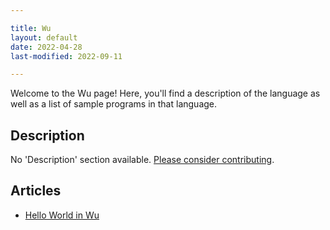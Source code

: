 ```yaml
---

title: Wu
layout: default
date: 2022-04-28
last-modified: 2022-09-11

---
```


Welcome to the Wu page! Here, you'll find a description of the language as well as a list of sample programs in that language.

## Description

No 'Description' section available. [Please consider contributing](https://github.com/TheRenegadeCoder/sample-programs-website).

## Articles

- [Hello World in Wu](https://sampleprograms.io/projects/hello-world/wu)